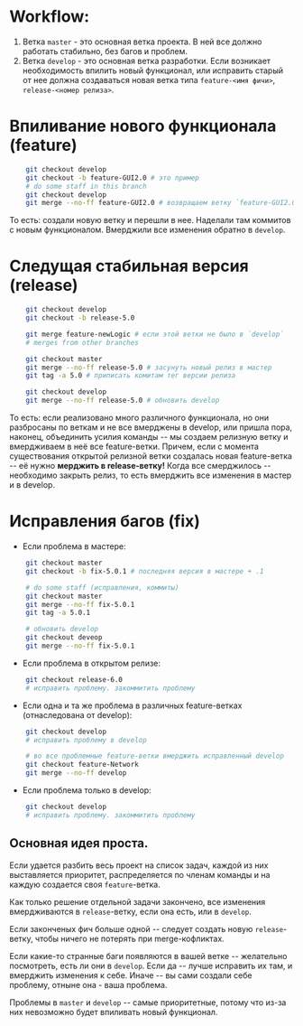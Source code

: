 # Workflow:
1. Ветка `master` - это основная ветка проекта. В ней все должно работать стабильно, без багов и проблем.
2. Ветка `develop` - это основная ветка разработки. Если возникает необходимость впилить новый функционал, или исправить старый от нее должна создаваться новая ветка типа `feature-<имя фичи>`, `release-<номер релиза>`.


# Впиливание нового функционала (feature)
```bash
    git checkout develop
    git checkout -b feature-GUI2.0 # это пример
    # do some staff in this branch
    git checkout develop
    git merge --no-ff feature-GUI2.0 # возвращаем ветку `feature-GUI2.0` в `develop`
```

То есть: cоздали новую ветку и перешли в нее. Наделали там коммитов с новым функционалом. Вмерджили все изменения обратно в `develop`. 


# Следущая стабильная версия (release)
```bash
    git checkout develop
    git checkout -b release-5.0

    git merge feature-newLogic # если этой ветки не было в `develop`
    # merges from other branches

    git checkout master
    git merge --no-ff release-5.0 # засунуть новый релиз в мастер
    git tag -a 5.0 # приписать комитам тег версии релиза 

    git checkout develop
    git merge --no-ff release-5.0 # обновить develop
```

То есть: если реализовано много различного функционала, но они разбросаны по веткам и не все вмерджены в develop, или пришла пора, наконец, объединить усилия команды -- мы создаем релизную ветку и вмердживаем в неё все feature-ветки. Причем, если с момента существования открытой релизной ветки создалась новая feature-ветка -- её нужно __мерджить в release-ветку!__ Когда все смерджилось -- необходимо закрыть релиз, то есть вмерджить все изменения в мастер и в develop.


# Исправления багов (fix)
* Если проблема в мастере:
```bash
    git checkout master
    git checkout -b fix-5.0.1 # последняя версия в мастере + .1

    # do some staff (исправления, коммиты)
    git checkout master
    git merge --no-ff fix-5.0.1
    git tag -a 5.0.1

    # обновить develop
    git checkout deveop
    git merge --no-ff fix-5.0.1
```

* Если проблема в открытом релизе:
```bash
    git checkout release-6.0
    # исправить проблему. закоммитить проблему
```

* Если одна и та же проблема в различных feature-ветках (отнаследована от develop):
```bash
    git checkout develop
    # исправить проблему в develop

    # во все проблемные feature-ветки вмерджить исправленный develop
    git checkout feature-Network
    git merge --no-ff develop
```

* Если проблема только в develop:
```bash
    git checkout develop
    # исправить проблему. закоммитить проблему
```


## Основная идея проста.
Если удается разбить весь проект на список задач, каждой из них выставляется приоритет, распределяется по членам команды и на каждую создается своя `feature`-ветка.

Как только решение отдельной задачи закончено, все изменения вмердживаются в `release`-ветку, если она есть, или в `develop`.

Если законченых фич больше одной -- следует создать новую `release`-ветку, чтобы ничего не потерять при merge-кофликтах.

Если какие-то странные баги появляются в вашей ветке -- желательно посмотреть, есть ли они в `develop`. Если да -- лучше исправить их там, и вмерджить изменения к себе. Иначе -- вы сами создали себе проблему, отныне она - ваша проблема.

Проблемы в `master` и `develop` -- самые приоритетные, потому что из-за них невозможно будет впиливать новый функционал.
